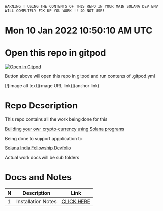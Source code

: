 ```
WARNING ! USING THE CONTENTS OF THIS REPO IN YOUR MAIN SOLANA DEV ENV WILL COMPLTELY FCK UP YOU WORK !! DO NOT USE!
```
# Mon 10 Jan 2022 10:50:10 AM UTC 

# Open this repo in gitpod

[![Open in Gitpod](https://gitpod.io/button/open-in-gitpod.svg)](https://gitpod.io/#github.com/morektz/qbSolanaMyMoney)

Button above will open this repo in gitpod and run contents of .gitpod.yml 

[![image alt text](image URL link)](anchor link)

# Repo Description 

This repo contains all the work being done for this 

[Building your own crypto-currency using Solana programs](https://openquest.xyz/quest/solana-my-money)

Being done to support appplication to 

[Solana India Fellowship Devfolio](https://solana-india-fellowship.devfolio.co/)

Actual work docs will be sub folders 

# Docs and Notes

N | Description | Link
| --- | --- | --- | 
1 | Installation Notes | [CLICK HERE](docz/Install.MD) 
